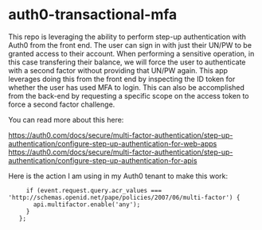 # auth0-transactional-mfa

This repo is leveraging the ability to perform step-up authentication with Auth0 from the front end.  The user can sign in with just their UN/PW to be granted access to their account.  When performing a sensitive operation, in this case transfering their balance, we will force the user to authenticate with a second factor without providing that UN/PW again.  This app leverages doing this from the front end by inspecting the ID token for whether the user has used MFA to login.  This can also be accomplished from the back-end by requesting a specific scope on the access token to force a second factor challenge.

You can read more about this here:

https://auth0.com/docs/secure/multi-factor-authentication/step-up-authentication/configure-step-up-authentication-for-web-apps
https://auth0.com/docs/secure/multi-factor-authentication/step-up-authentication/configure-step-up-authentication-for-apis

Here is the action I am using in my Auth0 tenant to make this work:

```exports.onExecutePostLogin = async (event, api) => {
     if (event.request.query.acr_values === 'http://schemas.openid.net/pape/policies/2007/06/multi-factor') {
       api.multifactor.enable('any');
     }
   };


